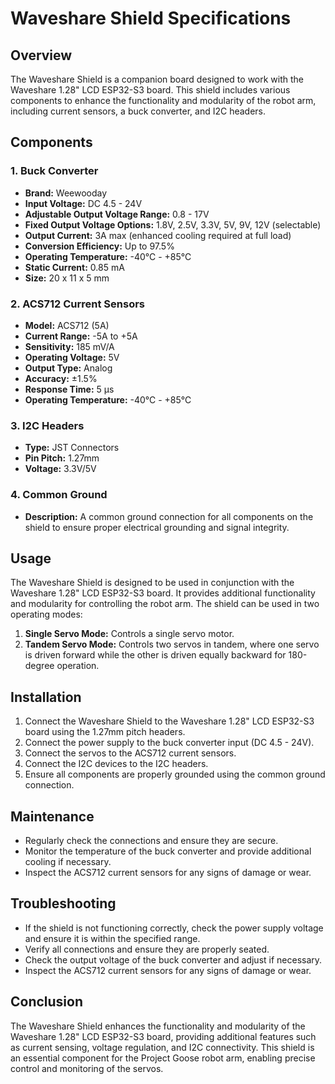 # Waveshare Shield Specifications

## Overview
The Waveshare Shield is a companion board designed to work with the Waveshare 1.28" LCD ESP32-S3 board. This shield includes various components to enhance the functionality and modularity of the robot arm, including current sensors, a buck converter, and I2C headers.

## Components

### 1. Buck Converter
- **Brand:** Weewooday
- **Input Voltage:** DC 4.5 - 24V
- **Adjustable Output Voltage Range:** 0.8 - 17V
- **Fixed Output Voltage Options:** 1.8V, 2.5V, 3.3V, 5V, 9V, 12V (selectable)
- **Output Current:** 3A max (enhanced cooling required at full load)
- **Conversion Efficiency:** Up to 97.5%
- **Operating Temperature:** -40℃ - +85℃
- **Static Current:** 0.85 mA
- **Size:** 20 x 11 x 5 mm

### 2. ACS712 Current Sensors
- **Model:** ACS712 (5A)
- **Current Range:** -5A to +5A
- **Sensitivity:** 185 mV/A
- **Operating Voltage:** 5V
- **Output Type:** Analog
- **Accuracy:** ±1.5%
- **Response Time:** 5 µs
- **Operating Temperature:** -40℃ - +85℃

### 3. I2C Headers
- **Type:** JST Connectors
- **Pin Pitch:** 1.27mm
- **Voltage:** 3.3V/5V

### 4. Common Ground
- **Description:** A common ground connection for all components on the shield to ensure proper electrical grounding and signal integrity.

## Usage
The Waveshare Shield is designed to be used in conjunction with the Waveshare 1.28" LCD ESP32-S3 board. It provides additional functionality and modularity for controlling the robot arm. The shield can be used in two operating modes:
1. **Single Servo Mode:** Controls a single servo motor.
2. **Tandem Servo Mode:** Controls two servos in tandem, where one servo is driven forward while the other is driven equally backward for 180-degree operation.

## Installation
1. Connect the Waveshare Shield to the Waveshare 1.28" LCD ESP32-S3 board using the 1.27mm pitch headers.
2. Connect the power supply to the buck converter input (DC 4.5 - 24V).
3. Connect the servos to the ACS712 current sensors.
4. Connect the I2C devices to the I2C headers.
5. Ensure all components are properly grounded using the common ground connection.

## Maintenance
- Regularly check the connections and ensure they are secure.
- Monitor the temperature of the buck converter and provide additional cooling if necessary.
- Inspect the ACS712 current sensors for any signs of damage or wear.

## Troubleshooting
- If the shield is not functioning correctly, check the power supply voltage and ensure it is within the specified range.
- Verify all connections and ensure they are properly seated.
- Check the output voltage of the buck converter and adjust if necessary.
- Inspect the ACS712 current sensors for any signs of damage or wear.

## Conclusion
The Waveshare Shield enhances the functionality and modularity of the Waveshare 1.28" LCD ESP32-S3 board, providing additional features such as current sensing, voltage regulation, and I2C connectivity. This shield is an essential component for the Project Goose robot arm, enabling precise control and monitoring of the servos.
